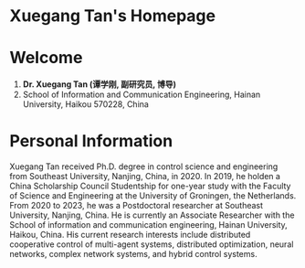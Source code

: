 # **Xuegang Tan's  Homepage**

# **Welcome**

1. **Dr. Xuegang Tan (谭学刚, 副研究员, 博导)**
2.  School of Information and Communication Engineering, Hainan University, Haikou 570228, China

# Personal Information

Xuegang Tan received Ph.D. degree in control science and engineering from Southeast University, Nanjing, China, in 2020. In 2019, he holden a China Scholarship Council Studentship for one-year study with the Faculty of Science and Engineering at the University of Groningen, the Netherlands. From  2020 to 2023, he was a Postdoctoral researcher at Southeast University, Nanjing, China. He is currently an Associate Researcher with the School of information and communication engineering, Hainan University, Haikou, China. His current research interests include distributed cooperative control of multi-agent systems, distributed optimization, neural networks, complex network systems, and hybrid control systems.
